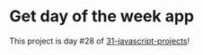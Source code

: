 # Get day of the week app
This project is day #28 of <a href="https://github.com/grigoryan-m/100-day-javascript.git">31-javascript-projects</a>!
